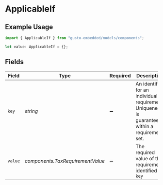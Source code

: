 # ApplicableIf

## Example Usage

```typescript
import { ApplicableIf } from "gusto-embedded/models/components";

let value: ApplicableIf = {};
```

## Fields

| Field                                                                                           | Type                                                                                            | Required                                                                                        | Description                                                                                     |
| ----------------------------------------------------------------------------------------------- | ----------------------------------------------------------------------------------------------- | ----------------------------------------------------------------------------------------------- | ----------------------------------------------------------------------------------------------- |
| `key`                                                                                           | *string*                                                                                        | :heavy_minus_sign:                                                                              | An identifier for an individual requirement. Uniqueness is guaranteed within a requirement set. |
| `value`                                                                                         | *components.TaxRequirementValue*                                                                | :heavy_minus_sign:                                                                              | The required value of the requirement identified by `key`                                       |